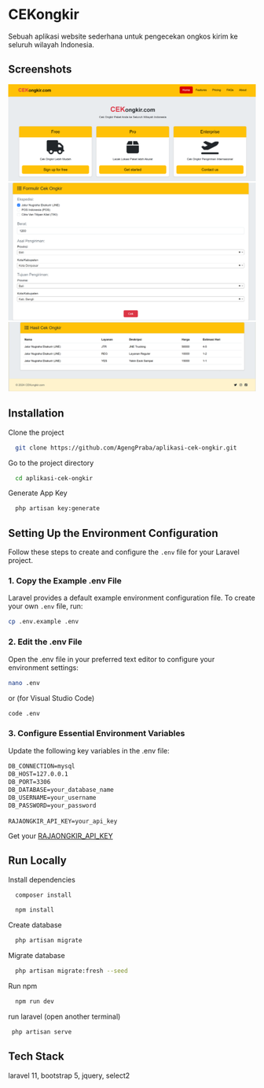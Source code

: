 # CEKongkir

Sebuah aplikasi website sederhana untuk pengecekan ongkos kirim ke seluruh wilayah Indonesia.

## Screenshots

![App Screenshot](./screenshot/1.png)
![App Screenshot](./screenshot/2.png)
![App Screenshot](./screenshot/3.png)

## Installation

Clone the project

```bash
  git clone https://github.com/AgengPraba/aplikasi-cek-ongkir.git
```

Go to the project directory

```bash
  cd aplikasi-cek-ongkir
```

Generate App Key

```bash
  php artisan key:generate
```

## Setting Up the Environment Configuration

Follow these steps to create and configure the `.env` file for your Laravel project.

### 1. Copy the Example .env File

Laravel provides a default example environment configuration file. To create your own `.env` file, run:

```bash
cp .env.example .env
```

### 2. Edit the .env File

Open the .env file in your preferred text editor to configure your environment settings:

```bash
nano .env
```

or (for Visual Studio Code)

```bash
code .env
```

### 3. Configure Essential Environment Variables

Update the following key variables in the .env file:

```
DB_CONNECTION=mysql
DB_HOST=127.0.0.1
DB_PORT=3306
DB_DATABASE=your_database_name
DB_USERNAME=your_username
DB_PASSWORD=your_password

RAJAONGKIR_API_KEY=your_api_key
```

Get your [RAJAONGKIR_API_KEY](https://rajaongkir.com/akun/panel)

## Run Locally

Install dependencies

```bash
  composer install
```

```bash
  npm install
```

Create database

```bash
  php artisan migrate
```

Migrate database

```bash
  php artisan migrate:fresh --seed
```

Run npm

```bash
  npm run dev
```

run laravel (open another terminal)

```bash
 php artisan serve
```

## Tech Stack

laravel 11, bootstrap 5, jquery, select2
